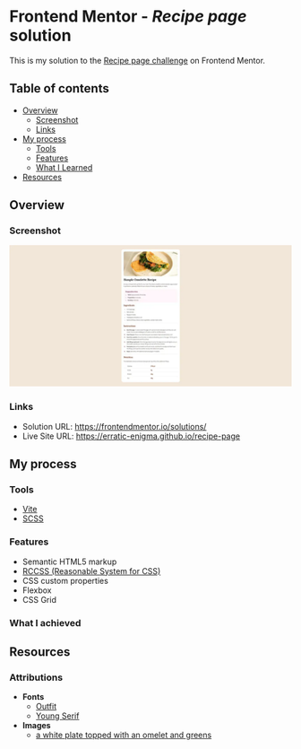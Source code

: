 # Frontend Mentor - *Recipe page* solution

This is my solution to the [Recipe page challenge](https://frontendmentor.io/challenges/recipe-page-KiTsR8QQKm) on Frontend Mentor.

## Table of contents

- [Overview](#overview)
  - [Screenshot](#screenshot)
  - [Links](#links)
- [My process](#my-process)
  - [Tools](#tools)
  - [Features](#features)
  - [What I Learned](#what-i-achieved)
- [Resources](#resources)

## Overview

### Screenshot

![](./preview.webp)

### Links

- Solution URL: <https://frontendmentor.io/solutions/>
- Live Site URL: <https://erratic-enigma.github.io/recipe-page>

## My process

### Tools

- [Vite](https://vitejs.dev)
- [SCSS](https://sass-lang.com)

### Features

- Semantic HTML5 markup
- [RCCSS (Reasonable System for CSS)](https://rstacruz.github.io/rscss)
- CSS custom properties
- Flexbox
- CSS Grid

### What I achieved

## Resources

### Attributions

- **Fonts**
  - [Outfit](https://github.com/Outfitio/Outfit-Fonts)
  - [Young Serif](https://github.com/noirblancrouge/YoungSerif)
- **Images**
  - [a white plate topped with an omelet and greens](https://unsplash.com/photos/a-white-plate-topped-with-an-omelet-and-greens-SCZP5rvZINk)